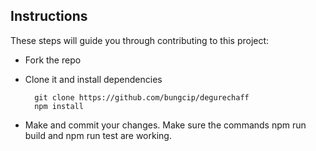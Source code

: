 ## Instructions

These steps will guide you through contributing to this project:

- Fork the repo
- Clone it and install dependencies

		git clone https://github.com/bungcip/degurechaff
		npm install

- Make and commit your changes. Make sure the commands npm run build and npm run test are working.

